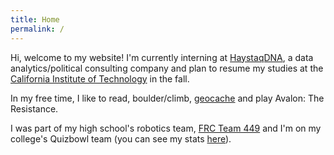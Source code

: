 ```yaml
---
title: Home
permalink: /
---
```

Hi, welcome to my website! I'm currently interning at [HaystaqDNA](https://haystaqdna.com/), a data analytics/political consulting company and plan to resume my studies at the [California Institute of Technology](https://www.caltech.edu/) in the fall.

In my free time, I like to read, boulder/climb, <a href="https://www.geocaching.com/p/?u=sidewalkill">geocache</a> and play Avalon: The Resistance.

I was part of my high school's robotics team, [FRC Team 449](https://robot.mbhs.edu/) and I'm on my college's Quizbowl team (you can see my stats <a href="https://hdwhite.org/qb/stats/player/shwetha+kunnam/">here</a>).
